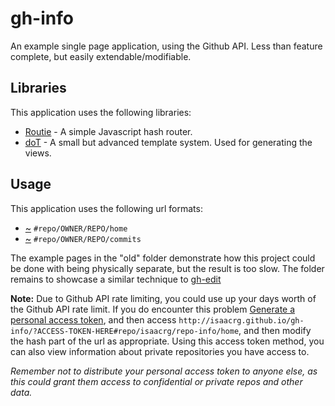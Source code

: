 # gh-info

An example single page application, using the Github API. Less than feature complete, but easily extendable/modifiable.

## Libraries

This application uses the following libraries:

* [Routie](https://github.com/jgallen23/routie) - A simple Javascript hash router.
* [doT](https://github.com/olado/doT) - A small but advanced template system. Used for generating the views.

## Usage

This application uses the following url formats:

* [~](http://isaacrg.github.io/gh-info/#repo/isaacrg/repo-info/home)    `#repo/OWNER/REPO/home` 
* [~](http://isaacrg.github.io/gh-info/#repo/isaacrg/repo-info/commits) `#repo/OWNER/REPO/commits`

The example pages in the "old" folder demonstrate how this project could be done with being physically separate, but the result is too slow. The folder remains to showcase a similar technique to [gh-edit](http://github.com/isaacrg/gh-edit)

**Note:** Due to Github API rate limiting, you could use up your days  worth of the Github API rate limit. If you do encounter this problem [Generate a personal access token](https://github.com/settings/tokens), and then access `http://isaacrg.github.io/gh-info/?ACCESS-TOKEN-HERE#repo/isaacrg/repo-info/home`, and then modify the hash part of the url as appropriate. Using this access token method, you can also view information about private repositories you have access to. 

*Remember not to distribute your personal access token to anyone else, as this could grant them access to confidential or private repos and other data.*
